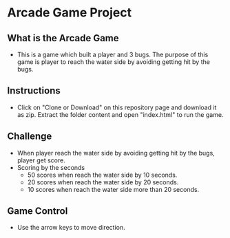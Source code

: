 # Arcade Game Project

## What is the Arcade Game
* This is a game which built a player and 3 bugs. The purpose of this game is player to reach the water side by avoiding getting hit by the bugs.

## Instructions
* Click on "Clone or Download" on this repository page and download it as zip. Extract the folder content and open "index.html" to run the game.

## Challenge
* When player reach the water side by avoiding getting hit by the bugs, player get score.
* Scoring by the seconds
  - 50 scores when reach the water side by 10 seconds.
  - 20 scores when reach the water side by 20 seconds.
  - 10 scores when reach the water side more than 20 seconds.

## Game Control
* Use the arrow keys to move direction.
